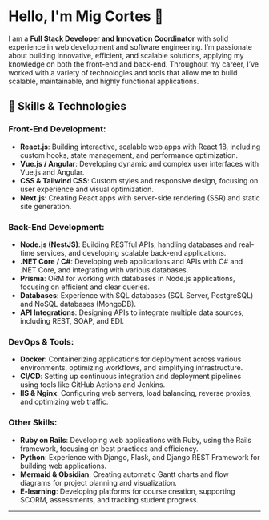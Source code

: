 # Hello, I'm Mig Cortes 👋

I am a **Full Stack Developer and Innovation Coordinator** with solid experience in web development and software engineering. I’m passionate about building innovative, efficient, and scalable solutions, applying my knowledge on both the front-end and back-end. Throughout my career, I’ve worked with a variety of technologies and tools that allow me to build scalable, maintainable, and highly functional applications.

## 🚀 Skills & Technologies

### **Front-End Development**:
- **React.js**: Building interactive, scalable web apps with React 18, including custom hooks, state management, and performance optimization.
- **Vue.js / Angular**: Developing dynamic and complex user interfaces with Vue.js and Angular.
- **CSS & Tailwind CSS**: Custom styles and responsive design, focusing on user experience and visual optimization.
- **Next.js**: Creating React apps with server-side rendering (SSR) and static site generation.

### **Back-End Development**:
- **Node.js (NestJS)**: Building RESTful APIs, handling databases and real-time services, and developing scalable back-end applications.
- **.NET Core / C#**: Developing web applications and APIs with C# and .NET Core, and integrating with various databases.
- **Prisma**: ORM for working with databases in Node.js applications, focusing on efficient and clear queries.
- **Databases**: Experience with SQL databases (SQL Server, PostgreSQL) and NoSQL databases (MongoDB).
- **API Integrations**: Designing APIs to integrate multiple data sources, including REST, SOAP, and EDI.

### **DevOps & Tools**:
- **Docker**: Containerizing applications for deployment across various environments, optimizing workflows, and simplifying infrastructure.
- **CI/CD**: Setting up continuous integration and deployment pipelines using tools like GitHub Actions and Jenkins.
- **IIS & Nginx**: Configuring web servers, load balancing, reverse proxies, and optimizing web traffic.

### **Other Skills**:
- **Ruby on Rails**: Developing web applications with Ruby, using the Rails framework, focusing on best practices and efficiency.
- **Python**: Experience with Django, Flask, and Django REST Framework for building web applications.
- **Mermaid & Obsidian**: Creating automatic Gantt charts and flow diagrams for project planning and visualization.
- **E-learning**: Developing platforms for course creation, supporting SCORM, assessments, and tracking student progress.
---
